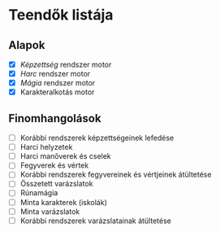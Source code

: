 # Teendők listája

## Alapok
- [x] _Képzettség_ rendszer motor
- [x] _Harc_ rendszer motor
- [x] _Mágia_ rendszer motor
- [x] Karakteralkotás motor

## Finomhangolások
- [ ] Korábbi rendszerek képzettségeinek lefedése
- [ ] Harci helyzetek
- [ ] Harci manőverek és cselek
- [ ] Fegyverek és vértek
- [ ] Korábbi rendszerek fegyvereinek és vértjeinek átültetése
- [ ] Összetett varázslatok
- [ ] Rúnamágia
- [ ] Minta karakterek (iskolák)
- [ ] Minta varázslatok
- [ ] Korábbi rendszerek varázslatainak átültetése